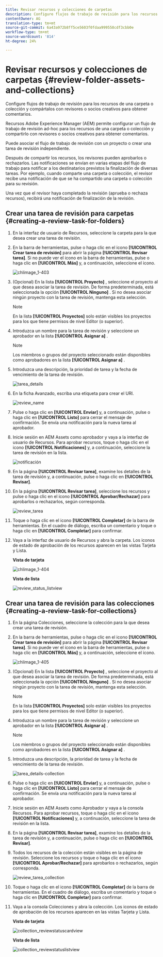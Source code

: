 ```yaml
---
title: Revisar recursos y colecciones de carpetas
description: Configure flujos de trabajo de revisión para los recursos de una carpeta o colección y compártalos con revisores o socios creativos para obtener comentarios.
contentOwner: AG
translation-type: tm+mt
source-git-commit: 6a43a972b8ff5ce5603f0fdaa999558cdf3cbb0e
workflow-type: tm+mt
source-wordcount: '814'
ht-degree: 24%

---
```



# Revisar recursos y colecciones de carpetas {#review-folder-assets-and-collections}

Configure flujos de trabajo de revisión para los recursos de una carpeta o colección y compártalos con revisores o socios creativos para obtener comentarios.

Recursos Adobe Experience Manager (AEM) permite configurar un flujo de trabajo de revisión ad-hoc para los recursos de una carpeta o colección y compartirlo con revisores o socios creativos para obtener comentarios.

Puede asociar el flujo de trabajo de revisión con un proyecto o crear una tarea de revisión independiente.

Después de compartir los recursos, los revisores pueden aprobarlos o rechazarlos. Las notificaciones se envían en varias etapas del flujo de trabajo para notificar a los destinatarios previstos la finalización de diversas tareas. Por ejemplo, cuando comparte una carpeta o colección, el revisor recibe una notificación de que se ha compartido una carpeta o colección para su revisión.

Una vez que el revisor haya completado la revisión (aprueba o rechaza recursos), recibirá una notificación de finalización de la revisión.

## Crear una tarea de revisión para carpetas {#creating-a-review-task-for-folders}

1. En la interfaz de usuario de Recursos, seleccione la carpeta para la que desea crear una tarea de revisión.
1. En la barra de herramientas, pulse o haga clic en el icono **[!UICONTROL Crear tarea de revisión]** para abrir la página **[!UICONTROL Revisar tarea]**. Si no puede ver el icono en la barra de herramientas, pulse o haga clic en **[!UICONTROL Más]** y, a continuación, seleccione el icono.

   ![chlimage_1-403](assets/chlimage_1-403.png)

1. (Opcional) En la lista **[!UICONTROL Proyecto]** , seleccione el proyecto al que desea asociar la tarea de revisión. De forma predeterminada, está seleccionada la opción **[!UICONTROL Ninguno]** . Si no desea asociar ningún proyecto con la tarea de revisión, mantenga esta selección.

   >[!NOTE]
   >
   >En la lista **[!UICONTROL Proyectos]** solo están visibles los proyectos para los que tiene permisos de nivel Editor (o superior).

1. Introduzca un nombre para la tarea de revisión y seleccione un aprobador en la lista **[!UICONTROL Asignar a]** .

   >[!NOTE]
   >
   >Los miembros o grupos del proyecto seleccionado están disponibles como aprobadores en la lista **[!UICONTROL Asignar a]** .

1. Introduzca una descripción, la prioridad de tarea y la fecha de vencimiento de la tarea de revisión.

   ![tarea_details](assets/task_details.png)

1. En la ficha Avanzado, escriba una etiqueta para crear el URI.

   ![review_name](assets/review_name.png)

1. Pulse o haga clic en **[!UICONTROL Enviar]** y, a continuación, pulse o haga clic en **[!UICONTROL Listo]** para cerrar el mensaje de confirmación. Se envía una notificación para la nueva tarea al aprobador.
1. Inicie sesión en AEM Assets como aprobador y vaya a la interfaz de usuario de Recursos. Para aprobar recursos, toque o haga clic en el icono **[!UICONTROL Notificaciones]** y, a continuación, seleccione la tarea de revisión en la lista.

   ![notificación](assets/notification.png)

1. En la página **[!UICONTROL Revisar tarea]**, examine los detalles de la tarea de revisión y, a continuación, pulse o haga clic en **[!UICONTROL Revisar]**.
1. En la página **[!UICONTROL Revisar tarea]**, seleccione los recursos y pulse o haga clic en el icono **[!UICONTROL Aprobar/Rechazar]** para aprobarlos o rechazarlos, según corresponda.

   ![review_tarea](assets/review_task.png)

1. Toque o haga clic en el icono **[!UICONTROL Completar]** de la barra de herramientas. En el cuadro de diálogo, escriba un comentario y toque o haga clic en **[!UICONTROL Completar]** para confirmar.
1. Vaya a la interfaz de usuario de Recursos y abra la carpeta. Los iconos de estado de aprobación de los recursos aparecen en las vistas Tarjeta y Lista.

   **Vista de tarjeta**

   ![chlimage_1-404](assets/chlimage_1-404.png)

   **Vista de lista**

   ![review_status_listview](assets/review_status_listview.png)

## Crear una tarea de revisión para las colecciones {#creating-a-review-task-for-collections}

1. En la página Colecciones, seleccione la colección para la que desea crear una tarea de revisión.
1. En la barra de herramientas, pulse o haga clic en el icono **[!UICONTROL Crear tarea de revisión]** para abrir la página **[!UICONTROL Revisar tarea]**. Si no puede ver el icono en la barra de herramientas, pulse o haga clic en **[!UICONTROL Más]** y, a continuación, seleccione el icono.

   ![chlimage_1-405](assets/chlimage_1-405.png)

1. (Opcional) En la lista **[!UICONTROL Proyecto]** , seleccione el proyecto al que desea asociar la tarea de revisión. De forma predeterminada, está seleccionada la opción **[!UICONTROL Ninguno]** . Si no desea asociar ningún proyecto con la tarea de revisión, mantenga esta selección.

   >[!NOTE]
   >
   >En la lista **[!UICONTROL Proyectos]** solo están visibles los proyectos para los que tiene permisos de nivel Editor (o superior).

1. Introduzca un nombre para la tarea de revisión y seleccione un aprobador en la lista **[!UICONTROL Asignar a]** .

   >[!NOTE]
   >
   >Los miembros o grupos del proyecto seleccionado están disponibles como aprobadores en la lista **[!UICONTROL Asignar a]** .

1. Introduzca una descripción, la prioridad de tarea y la fecha de vencimiento de la tarea de revisión.

   ![tarea_details-collection](assets/task_details-collection.png)

1. Pulse o haga clic en **[!UICONTROL Enviar]** y, a continuación, pulse o haga clic en **[!UICONTROL Listo]** para cerrar el mensaje de confirmación. Se envía una notificación para la nueva tarea al aprobador.
1. Inicie sesión en AEM Assets como Aprobador y vaya a la consola Recursos. Para aprobar recursos, toque o haga clic en el icono **[!UICONTROL Notificaciones]** y, a continuación, seleccione la tarea de revisión en la lista.
1. En la página **[!UICONTROL Revisar tarea]**, examine los detalles de la tarea de revisión y, a continuación, pulse o haga clic en **[!UICONTROL Revisar]**.
1. Todos los recursos de la colección están visibles en la página de revisión. Seleccione los recursos y toque o haga clic en el icono **[!UICONTROL Aprobar/Rechazar]** para aprobarlos o rechazarlos, según corresponda.

   ![review_tarea_collection](assets/review_task_collection.png)

1. Toque o haga clic en el icono **[!UICONTROL Completar]** de la barra de herramientas. En el cuadro de diálogo, escriba un comentario y toque o haga clic en **[!UICONTROL Completar]** para confirmar.
1. Vaya a la consola Colecciones y abra la colección. Los iconos de estado de aprobación de los recursos aparecen en las vistas Tarjeta y Lista.

   **Vista de tarjeta**

   ![collection_reviewstatuscardview](assets/collection_reviewstatuscardview.png)

   **Vista de lista**

   ![collection_reviewstatuslistview](assets/collection_reviewstatuslistview.png)

